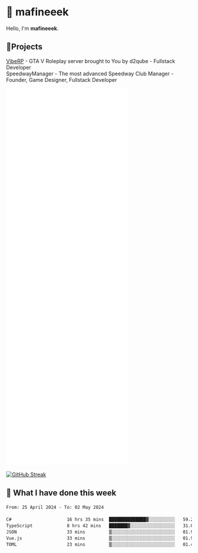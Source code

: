 # 👋 mafineeek
Hello, I'm **mafineeek**.

## 📝Projects

[VibeRP](https://v-rp.pl) - GTA V Roleplay server brought to You by d2qube - Fullstack Developer<br/>
SpeedwayManager - The most advanced Speedway Club Manager - Founder, Game Designer, Fullstack Developer


![](./github-metrics.svg)

[![GitHub Streak](https://streak-stats.demolab.com/?user=mafineeek)](https://git.io/streak-stats)

## 📰 What I have done this week
<!--START_SECTION:waka-->

```txt
From: 25 April 2024 - To: 02 May 2024

C#                     16 hrs 35 mins  ██████████████▓░░░░░░░░░░   59.26 %
TypeScript             8 hrs 42 mins   ███████▓░░░░░░░░░░░░░░░░░   31.08 %
JSON                   33 mins         ▒░░░░░░░░░░░░░░░░░░░░░░░░   01.98 %
Vue.js                 33 mins         ▒░░░░░░░░░░░░░░░░░░░░░░░░   01.97 %
TOML                   23 mins         ▒░░░░░░░░░░░░░░░░░░░░░░░░   01.40 %
```

<!--END_SECTION:waka-->
